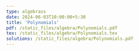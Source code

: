 ```yaml
---
type: algebrass
date: 2024-06-03T10:00:00+5:30
title: 'Polynomials'
pdf: /static_files/algebra/Polynomials.pdf
tex: /static_files/algebra/Polynomials.tex
solutions: /static_files/algebra/Polynomials.pdf
---
```

